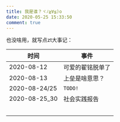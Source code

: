 ```yaml
---
title: 我是谁？ヾﾉ≧∀≦)o
date: 2020-05-25 15:33:50
comment: true
---
```


也没啥用，就写点zt大事记：

| 时间       | 事件             |
| ---------- | ---------------- |
| 2020-08-12 | 可爱的翟铭脱单了 |
| 2020-08-13 | 上垒是啥意思？   |
| 2020-08-24/25 | `TODO!`          |
| 2020-08-25_30      | 社会实践报告 |
|            |                  |
|            |                  |
|            |                  |
|            |                  |
|            |                  |

<!-- TODO! -->